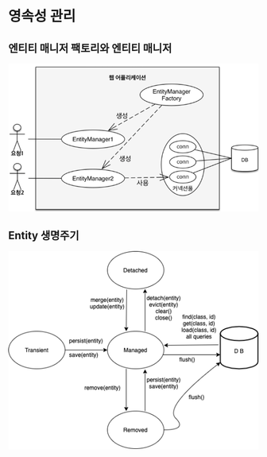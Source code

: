 # 영속성 관리

## 엔티티 매니저 팩토리와 엔티티 매니저

![img.png](image/img.png)

## Entity 생명주기

![img_1.png](image/img_1.png)